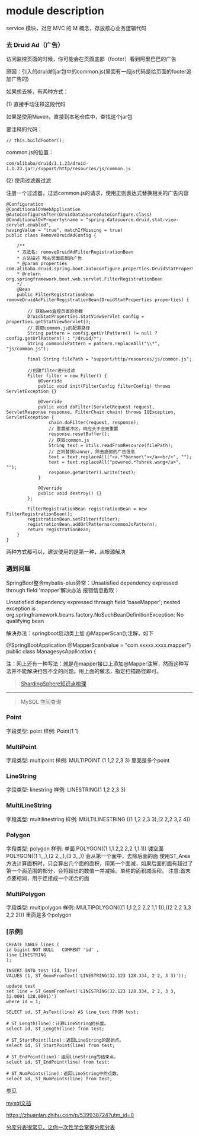 # module description
service 模块，对应 MVC 的 M 概念，存放核心业务逻辑代码
###  去 Druid Ad（广告）
访问监控页面的时候，你可能会在页面底部（footer）看到阿里巴巴的广告

原因：引入的druid的jar包中的common.js(里面有一段js代码是给页面的footer追加广告的)

如果想去掉，有两种方式：

(1) 直接手动注释这段代码

如果是使用Maven，直接到本地仓库中，查找这个jar包

要注释的代码：
```
// this.buildFooter();
```

common.js的位置：
```
com/alibaba/druid/1.1.23/druid-1.1.23.jar!/support/http/resources/js/common.js
```
(2) 使用过滤器过滤

注册一个过滤器，过滤common.js的请求，使用正则表达式替换相关的广告内容

```
@Configuration
@ConditionalOnWebApplication
@AutoConfigureAfter(DruidDataSourceAutoConfigure.class)
@ConditionalOnProperty(name = "spring.datasource.druid.stat-view-servlet.enabled",
havingValue = "true", matchIfMissing = true)
public class RemoveDruidAdConfig {

    /**
    * 方法名: removeDruidAdFilterRegistrationBean
    * 方法描述 除去页面底部的广告
    * @param properties com.alibaba.druid.spring.boot.autoconfigure.properties.DruidStatProperties
    * @return org.springframework.boot.web.servlet.FilterRegistrationBean
    */
    @Bean
    public FilterRegistrationBean removeDruidAdFilterRegistrationBean(DruidStatProperties properties) {

        // 获取web监控页面的参数
        DruidStatProperties.StatViewServlet config = properties.getStatViewServlet();
        // 提取common.js的配置路径
        String pattern = config.getUrlPattern() != null ? config.getUrlPattern() : "/druid/*";
        String commonJsPattern = pattern.replaceAll("\\*", "js/common.js");

        final String filePath = "support/http/resources/js/common.js";

        //创建filter进行过滤
        Filter filter = new Filter() {
            @Override
            public void init(FilterConfig filterConfig) throws ServletException {}

            @Override
            public void doFilter(ServletRequest request, ServletResponse response, FilterChain chain) throws IOException, ServletException {
                chain.doFilter(request, response);
                // 重置缓冲区，响应头不会被重置
                response.resetBuffer();
                // 获取common.js
                String text = Utils.readFromResource(filePath);
                // 正则替换banner, 除去底部的广告信息
                text = text.replaceAll("<a.*?banner\"></a><br/>", "");
                text = text.replaceAll("powered.*?shrek.wang</a>", "");
                response.getWriter().write(text);
            }

            @Override
            public void destroy() {}
        };

        FilterRegistrationBean registrationBean = new FilterRegistrationBean();
        registrationBean.setFilter(filter);
        registrationBean.addUrlPatterns(commonJsPattern);
        return registrationBean;
    }
}

```

两种方式都可以，建议使用的是第一种，从根源解决

### 遇到问题
SpringBoot整合mybatis-plus异常：Unsatisfied dependency expressed through field 'mapper'解决办法
报错信息截取：

Unsatisfied dependency expressed through field 'baseMapper'; nested exception is org.springframework.beans.factory.NoSuchBeanDefinitionException: No qualifying bean

解决办法：springboot启动类上加 @MapperScan();注解，如下

@SpringBootApplication
@MapperScan(value = "com.xxxxx.xxxx.mapper")
public class ManagesysApplication {

注：网上还有一种写法：就是在mapper接口上添加@Mapper注解，然而这种写法并不能解决扫包不全的问题。用上面的做法，指定扫描路径即可。


> [ShardingSphere知识点梳理](https://baijiahao.baidu.com/s?id=1751996369188686304&wfr=spider&for=pc) 
   

-----------------------------------------------------------
> MySQL 空间查询
### Point
字段类型: point
样例: Point(1 1)
### MultiPoint
字段类型: multipoint
样例: MULTIPOINT (1 1,2 2,3 3)
里面是多个point
### LineString
字段类型: linestring
样例: LINESTRING(1 1,2 2,3 3)
### MultiLineString
字段类型: multilinestring
样例: MULTILINESTRING ((1 1,2 2,3 3),(2 2,2 3,2 4))
### Polygon
字段类型: polygon
样例:
单面 POLYGON((1 1,1 2,2 2,2 1,1 1))
镂空面 POLYGON((1 1,,,),(2 2,,,),(3 3,,,))
会从第一个面中，去除后面的面
使用ST_Area方法计算面积时，只会算出几个面的面积，用第一个面减，如果后面的面有超过了第一个面范围的部分，会将超出的数值一并减掉。单纯的面积减面积。
注意:首末点要相同，用于连接成一个闭合的面
### MultiPolygon
字段类型: multipolygon
样例: MULTIPOLYGON(((1 1,1 2,2 2,2 1,1 1)),((2 2,2 3,3 2,2 2)))
里面是多个polygon

### [示例]
```
CREATE TABLE lines (
id bigint NOT NULL   COMMENT 'id' ,
line LINESTRING
);

INSERT INTO test (id, line)
VALUES (1, ST_GeomFromText('LINESTRING(32.123 128.334, 2 2, 3 3)'));

update test
set line = ST_GeomFromText('LINESTRING(32.123 128.334, 2 2, 3 3, 32.0001 128.0001)')
where id = 1;

SELECT id, ST_AsText(line) AS line_text FROM test;

# ST_Length(line)：计算LineString的长度。
select id, ST_Length(line) from test;

# ST_StartPoint(line)：返回LineString的起始点。
select id, ST_StartPoint(line) from test;

# ST_EndPoint(line)：返回LineString的结束点。
select id, ST_EndPoint(line) from test;

# ST_NumPoints(line)：返回LineString中的点数。
select id, ST_NumPoints(line) from test;

```


[参见](https://www.cnblogs.com/endv/p/16703340.html)

[mysql文档](https://dev.mysql.com/doc/refman/8.0/en/gis-general-property-functions.html)


https://zhuanlan.zhihu.com/p/539938724?utm_id=0

[分库分表很常见，让你一次性学会掌握分库分表
](https://blog.csdn.net/qq_30713721/article/details/129814907?ops_request_misc=%257B%2522request%255Fid%2522%253A%2522170381528516800185812069%2522%252C%2522scm%2522%253A%252220140713.130102334..%2522%257D&request_id=170381528516800185812069&biz_id=0&utm_medium=distribute.pc_search_result.none-task-blog-2~all~top_click~default-2-129814907-null-null.142^v99^pc_search_result_base9&utm_term=%E5%88%86%E5%BA%93%E5%88%86%E8%A1%A8&spm=1018.2226.3001.4187)



